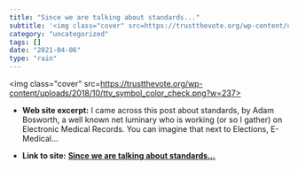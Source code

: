 ```yaml
---
title: "Since we are talking about standards..."
subtitle: '<img class="cover" src=https://trustthevote.org/wp-content/uploads/2018/10/ttv_symbol_color_check.pn...'
category: "uncategorized"
tags: []
date: "2021-04-06"
type: "rain"
---
```

<img class="cover" src=https://trustthevote.org/wp-content/uploads/2018/10/ttv_symbol_color_check.png?w=237>



* **Web site excerpt:** I came across this post about standards, by Adam Bosworth, a well known net luminary who is working (or so I gather) on Electronic Medical Records. You can imagine that next to Elections, E-Medical…

* **Link to site:** **[Since we are talking about standards...](http://www.trustthevote.org/since-we-are-talking-about-standards)**